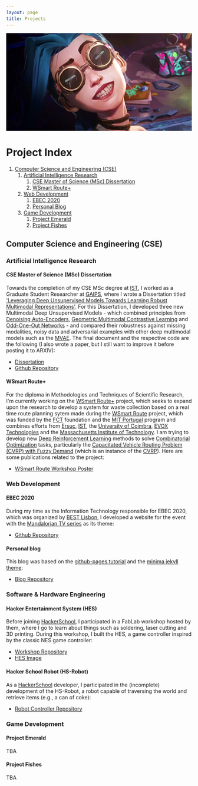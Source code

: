 ```yaml
---
layout: page
title: Projects
---
```

![Jinx from Arcane, a League of Legends Series, wearing soldering googles](images/Ella-Purnell-Jinx-Arcane-League-of-Legends.webp)
# Project Index
1. [Computer Science and Engineering (CSE)](#computer-science-and-engineering-cse)
    1. [Artificial Intelligence Research](#artificial-intelligence-research)
        1. [CSE Master of Science (MSc) Dissertation](#cse-master-of-science-msc-dissertation)
        2. [WSmart Route+](#wsmart-route)
    2. [Web Development](#web-development)
        1. [EBEC 2020](#ebec-2020)
        2. [Personal Blog](#personal-blog)
    3. [Game Development](#game-development)
        1. [Project Emerald](#project-emerald)
        2. [Project Fishes](#project-fishes)

## Computer Science and Engineering (CSE)
### Artificial Intelligence Research
#### CSE Master of Science (MSc) Dissertation
Towards the completion of my CSE MSc degree at [IST](https://tecnico.ulisboa.pt/en/), I worked as a Graduate Student Researcher at [GAIPS](https://gaips.inesc-id.pt/), where I wrote a Dissertation titled ['Leveraging Deep Unsupervised Models Towards Learning Robust Multimodal Representations'](docs/IST_UL___MEIC_Thesis___Dissertacao_final__Copy_.pdf). For this Dissertation, I developed three new Multimodal Deep Unsupervised Models - which combined principles from [Denoising Auto-Encoders](docs/related_work/2003.05991.pdf), [Geometric Multimodal Contrastive Learning](docs/related_work/2202.03390.pdf) and [Odd-One-Out Networks](docs/related_work/1611.06646.pdf) - and compared their robustness against missing modalities, noisy data and adversarial examples with other deep multimodal models such as the [MVAE](docs/related_papers/1802.05335.pdf). The final document and the respective code are the following (I also wrote a paper, but I still want to improve it before posting it to ARXIV):
- [Dissertation](docs/IST_UL___MEIC_Thesis___Dissertacao_final__Copy_.pdf)
- [Github Repository](https://github.com/ACFPeacekeeper/rgmc)

#### WSmart Route+
For the diploma in Methodologies and Techniques of Scientific Research, I'm currently working on the [WSmart Route+](https://cegist.tecnico.ulisboa.pt/projects/wsmart-route-towards-smart-waste-collection-route-planning-system) project, which seeks to expand upon the research to develop a system for waste collection based on a real time route planning sytem made during the [WSmart Route](https://wsmartroute.tecnico.ulisboa.pt/#title) project, which was funded by the [FCT](https://www.fct.pt/en/) foundation and the [MIT Portugal](https://mitportugal.org/) program and combines efforts from [Ersuc](https://ersuc.pt/), [IST](https://tecnico.ulisboa.pt/en/), the [University of Coimbra](https://www.uc.pt/), [EVOX Technologies](https://evox.pt/) and the [Massachusetts Institute of Technology](https://www.mit.edu/). I am trying to develop new [Deep Reinforcement Learning](docs/related_work/1811.12560.pdf) methods to solve [Combinatorial Optimization](docs/related_work/2003.03600.pdf) tasks, particularly the [Capacitated Vehicle Routing Problem (CVRP) with Fuzzy Demand](docs/related_work/werners_drawe_ch_cvrpfd.pdf) (which is an instance of the [CVRP](docs/related_work/2110.02629.pdf)). Here are some publications related to the project:
- [WSmart Route Workshop Poster](images/workshop_posters/workshop-poster.png)

### Web Development
#### EBEC 2020
During my time as the Information Technology responsible for EBEC 2020, which was organized by [BEST Lisbon](https://best.tecnico.ulisboa.pt/), I developed a website for the event with the [Mandalorian TV series](https://www.imdb.com/title/tt8111088/) as its theme:
- [Github Repository](https://github.com/ACFPeacekeeper/ebec2020)

#### Personal blog
This blog was based on the [github-pages tutorial](https://github.com/skills/github-pages) and the [minima jekyll theme](https://github.com/jekyll/minima):
- [Blog Repository](https://github.com/ACFPeacekeeper/github-pages)

### Software & Hardware Engineering
#### Hacker Entertainment System (HES)
Before joining [HackerSchool](https://hackerschool.tecnico.ulisboa.pt/), I participated in a FabLab workshop hosted by them, where I go to learn about things such as soldering, laser cutting and 3D printing. During this workshop, I built the HES, a game controller inspired by the classic NES game controller:
- [Workshop Repository](https://github.com/ACFPeacekeeper/HES)
- [HES Image](images/hes.jpeg)

#### Hacker School Robot (HS-Robot)
As a [HackerSchool](https://hackerschool.tecnico.ulisboa.pt/) developer, I participated in the (incomplete) development of the HS-Robot, a robot capable of traversing the world and retrieve items (e.g., a can of coke):
- [Robot Controller Repository](https://github.com/ACFPeacekeeper/HS-Robot-Controller)

### Game Development
#### Project Emerald
TBA

#### Project Fishes
TBA